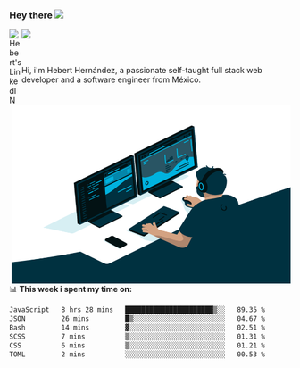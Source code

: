 ### Hey there <img src="https://media.giphy.com/media/hvRJCLFzcasrR4ia7z/giphy.gif" width="25px">
<a href="https://www.linkedin.com/in/evertcode/" target="_blank">
  <img align="left" alt="Hebert's LinkedIN" width="22px" src="https://raw.githubusercontent.com/peterthehan/peterthehan/master/assets/linkedin.svg" />
</a>

![](https://visitor-badge.glitch.me/badge?page_id=evertcode.evertcode)

<br />

Hi, i'm Hebert Hernández, a passionate self-taught full stack web developer and a software engineer from México.

<img align="right" alt="GIF" src="https://github.com/evertcode/evertcode/blob/master/code.gif?raw=true" width="500" height="320" />

📊 **This week i spent my time on:**

<!--START_SECTION:waka-->

```text
JavaScript   8 hrs 28 mins   ██████████████████████▒░░   89.35 %
JSON         26 mins         █▒░░░░░░░░░░░░░░░░░░░░░░░   04.67 %
Bash         14 mins         ▓░░░░░░░░░░░░░░░░░░░░░░░░   02.51 %
SCSS         7 mins          ▒░░░░░░░░░░░░░░░░░░░░░░░░   01.31 %
CSS          6 mins          ▒░░░░░░░░░░░░░░░░░░░░░░░░   01.21 %
TOML         2 mins          ░░░░░░░░░░░░░░░░░░░░░░░░░   00.53 %
```

<!--END_SECTION:waka-->

